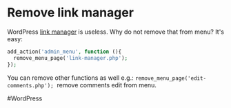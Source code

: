 # Remove link manager

WordPress [link manager](http://codex.wordpress.org/Links_Manager) is useless. Why do not remove that from menu? It's easy:

```php
add_action('admin_menu', function (){
  remove_menu_page('link-manager.php');
});
```

You can remove other functions as well e.g.: `remove_menu_page('edit-comments.php');`  remove comments edit from menu.

#WordPress 